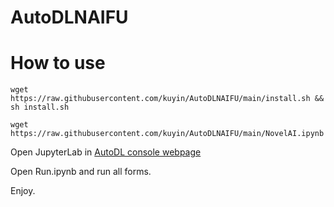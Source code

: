 # AutoDLNAIFU

# How to use
    wget https://raw.githubusercontent.com/kuyin/AutoDLNAIFU/main/install.sh && sh install.sh

    wget https://raw.githubusercontent.com/kuyin/AutoDLNAIFU/main/NovelAI.ipynb

Open JupyterLab in [AutoDL console webpage](https://www.autodl.com/console/instance/list)

Open Run.ipynb and run all forms.

Enjoy.
